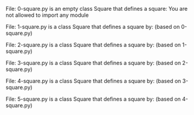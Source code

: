 File: 0-square.py is an empty class Square that defines a square:
You are not allowed to import any module

File: 1-square.py is a class Square that defines a square by: (based on 0-square.py)

File: 2-square.py is a class Square that defines a square by: (based on 1-square.py)

File: 3-square.py is a class Square that defines a square by: (based on 2-square.py)

File: 4-square.py is a class Square that defines a square by: (based on 3-square.py)

File: 5-square.py is a class Square that defines a square by: (based on 4-square.py)

